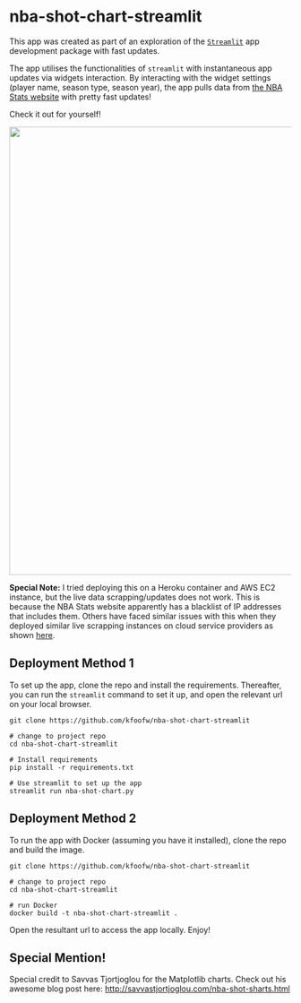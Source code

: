 # nba-shot-chart-streamlit
This app was created as part of an exploration of the [`Streamlit`](https://www.streamlit.io/) app development package with fast updates. 

The app utilises the functionalities of `streamlit` with instantaneous app updates via widgets interaction. By interacting with the widget settings (player name, season type, season year), the app pulls data from [the NBA Stats website](https://stats.nba.com/) with pretty fast updates!

Check it out for yourself!

<p align = "center">
    <img src="./img/nba-shot-chart-streamlit.gif" width = 800>
</p>

__Special Note:__ I tried deploying this on a Heroku container and AWS EC2 instance, but the live data scrapping/updates does not work. This is because the NBA Stats website apparently has a blacklist of IP addresses that includes them. Others have faced similar issues with this when they deployed similar live scrapping instances on cloud service providers as shown [here](https://www.reddit.com/r/sportsanalytics/comments/77xjhn/nba_stats_api_blocking_aws/).

## Deployment Method 1
To set up the app, clone the repo and install the requirements. Thereafter, you can run the `streamlit` command to set it up, and open the relevant url on your local browser.

```
git clone https://github.com/kfoofw/nba-shot-chart-streamlit

# change to project repo
cd nba-shot-chart-streamlit

# Install requirements
pip install -r requirements.txt

# Use streamlit to set up the app
streamlit run nba-shot-chart.py
```
## Deployment Method 2
To run the app with Docker (assuming you have it installed), clone the repo and build the image.

```
git clone https://github.com/kfoofw/nba-shot-chart-streamlit

# change to project repo
cd nba-shot-chart-streamlit

# run Docker
docker build -t nba-shot-chart-streamlit .
```

Open the resultant url to access the app locally. Enjoy!

## Special Mention!
Special credit to Savvas Tjortjoglou for the Matplotlib charts.
Check out his awesome blog post here: http://savvastjortjoglou.com/nba-shot-sharts.html